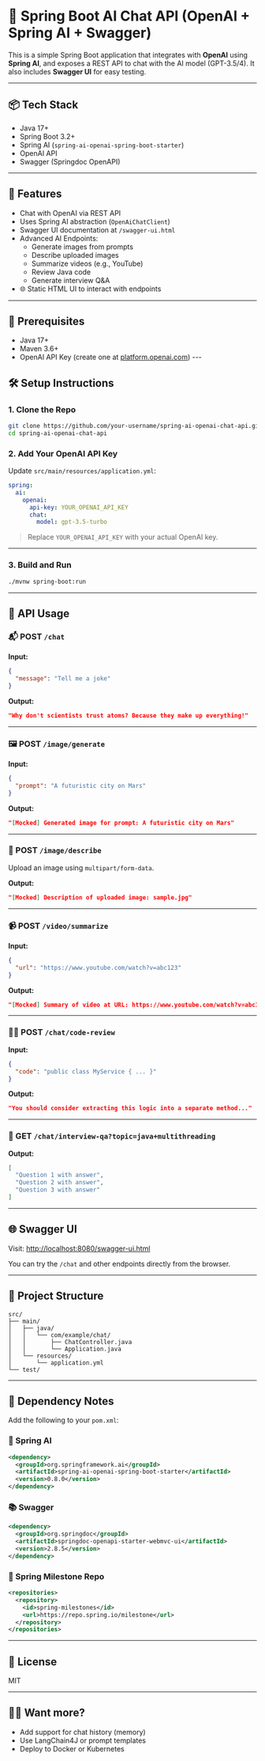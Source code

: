# 🧠 Spring Boot AI Chat API (OpenAI + Spring AI + Swagger)

This is a simple Spring Boot application that integrates with **OpenAI** using **Spring AI**, and exposes a REST API to chat with the AI model (GPT-3.5/4). It also includes **Swagger UI** for easy testing.

---

## 📦 Tech Stack

- Java 17+
- Spring Boot 3.2+
- Spring AI (`spring-ai-openai-spring-boot-starter`)
- OpenAI API
- Swagger (Springdoc OpenAPI)

---

## 🚀 Features

- Chat with OpenAI via REST API
- Uses Spring AI abstraction (`OpenAiChatClient`)
- Swagger UI documentation at `/swagger-ui.html`
- Advanced AI Endpoints:
    - Generate images from prompts
    - Describe uploaded images
    - Summarize videos (e.g., YouTube)
    - Review Java code
    - Generate interview Q&A
- 🌐 Static HTML UI to interact with endpoints
---

## 🔧 Prerequisites

- Java 17+
- Maven 3.6+
- OpenAI API Key (create one at [platform.openai.com](https://platform.openai.com))
_---_

## 🛠️ Setup Instructions

### 1. Clone the Repo

```bash
git clone https://github.com/your-username/spring-ai-openai-chat-api.git
cd spring-ai-openai-chat-api
```

### 2. Add Your OpenAI API Key

Update `src/main/resources/application.yml`:

```yaml
spring:
  ai:
    openai:
      api-key: YOUR_OPENAI_API_KEY
      chat:
        model: gpt-3.5-turbo
```

> Replace `YOUR_OPENAI_API_KEY` with your actual OpenAI key.

---

### 3. Build and Run

```bash
./mvnw spring-boot:run
```

---

## 🧪 API Usage

### 📬 POST `/chat`
**Input:**
```json
{
  "message": "Tell me a joke"
}
```
**Output:**
```json
"Why don't scientists trust atoms? Because they make up everything!"
```

---

### 🖼️ POST `/image/generate`
**Input:**
```json
{
  "prompt": "A futuristic city on Mars"
}
```
**Output:**
```json
"[Mocked] Generated image for prompt: A futuristic city on Mars"
```

---

### 📸 POST `/image/describe`
Upload an image using `multipart/form-data`.

**Output:**
```json
"[Mocked] Description of uploaded image: sample.jpg"
```

---

### 📹 POST `/video/summarize`
**Input:**
```json
{
  "url": "https://www.youtube.com/watch?v=abc123"
}
```
**Output:**
```json
"[Mocked] Summary of video at URL: https://www.youtube.com/watch?v=abc123"
```

---

### 🧑‍💻 POST `/chat/code-review`
**Input:**
```json
{
  "code": "public class MyService { ... }"
}
```
**Output:**
```json
"You should consider extracting this logic into a separate method..."
```

---

### 💬 GET `/chat/interview-qa?topic=java+multithreading`
**Output:**
```json
[
  "Question 1 with answer",
  "Question 2 with answer",
  "Question 3 with answer"
]
```

---

## 🌐 Swagger UI

Visit: [http://localhost:8080/swagger-ui.html](http://localhost:8080/swagger-ui.html)

You can try the `/chat` and other endpoints directly from the browser.

---

## 📁 Project Structure

```
src/
├── main/
│   ├── java/
│   │   └── com/example/chat/
│   │       ├── ChatController.java
│   │       └── Application.java
│   └── resources/
│       └── application.yml
└── test/
```

---

## 🤖 Dependency Notes

Add the following to your `pom.xml`:

### 🧠 Spring AI
```xml
<dependency>
  <groupId>org.springframework.ai</groupId>
  <artifactId>spring-ai-openai-spring-boot-starter</artifactId>
  <version>0.8.0</version>
</dependency>
```

### 📚 Swagger
```xml
<dependency>
  <groupId>org.springdoc</groupId>
  <artifactId>springdoc-openapi-starter-webmvc-ui</artifactId>
  <version>2.8.5</version>
</dependency>
```

### 🧰 Spring Milestone Repo
```xml
<repositories>
  <repository>
    <id>spring-milestones</id>
    <url>https://repo.spring.io/milestone</url>
  </repository>
</repositories>
```

---

## 📜 License

MIT

---

## 🙋‍♂️ Want more?

- Add support for chat history (memory)
- Use LangChain4J or prompt templates
- Deploy to Docker or Kubernetes
